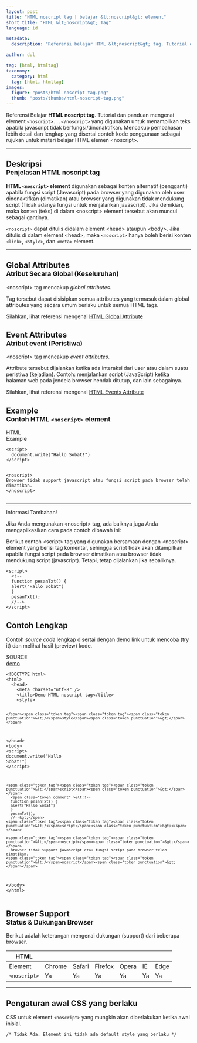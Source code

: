 ```yaml
---
layout: post
title: "HTML noscript tag | belajar &lt;noscript&gt; element"
short_title: "HTML &lt;noscript&gt; Tag"
language: id

metadata:
  description: "Referensi belajar HTML &lt;noscript&gt; tag. Tutorial dan panduan mengenai element &lt;noscript&gt;&lt;/noscript&gt;, penjelasan dengan contoh kode penggunaan sebagai referensi belajar HTML &lt;noscript&gt;"

author: dul

tag: [html, htmltag]
taxonomy:
  category: html
  tag: [html, htmltag]
images:
  figure: "posts/html-noscript-tag.png"
  thumb: "posts/thumbs/html-noscript-tag.png"
---
```

<p class="text-muted">
  Referensi Belajar <strong>HTML noscript tag</strong>. Tutorial dan panduan mengenai element <code>&lt;noscript&gt;...&lt;/noscript&gt;</code> yang digunakan untuk menampilkan teks apabila javascript tidak berfungsi/dinonaktifkan. Mencakup pembahasan lebih detail dan lengkap yang disertai contoh kode penggunaan sebagai rujukan untuk materi belajar HTML <span lang="id">elemen</span> &lt;noscript&gt;.
</p>
<hr class="uk-article-divider">

<h2 class="title-sub bd-danger bd-left bd-left-only">Deskripsi <br>
    <small>Penjelasan HTML <span class="html-tag">noscript</span> tag</small>
</h2>
<p>
  <strong>HTML <code>&lt;noscript&gt;</code> element</strong> digunakan sebagai konten alternatif (pengganti) apabila fungsi script (Javascript) pada browser yang digunakan oleh user dinonaktifkan (dimatikan) atau browser yang digunakan tidak mendukung script (Tidak adanya fungsi untuk menjalankan javascript). Jika demikian, maka konten (teks) di dalam &lt;noscript&gt; element tersebut akan muncul sebagai gantinya.
</p>
<p><code>&lt;noscript&gt;</code> dapat ditulis didalam element &lt;head&gt; ataupun &lt;body&gt;. Jika ditulis di dalam element &lt;head&gt;, maka <code>&lt;noscript&gt;</code> hanya boleh berisi konten <code>&lt;link&gt;</code>, <code>&lt;style&gt;</code>, dan <code>&lt;meta&gt;</code> element.</p>

<hr class="uk-article-divider">
<!-- Global Attributes -->
<section id="global-attribute">
  <h2 class="title-sub bd-danger bd-left bd-left-only">Global Attributes <br>
    <small>Atribut Secara Global (Keseluruhan)</small>
  </h2>
  <div class="">
    <p>&lt;noscript&gt; tag mencakup <em>global attributes</em>.</p>
    <div class="collapse-global uk-hidden" aria-hidden="true">
      <p>Tag tersebut dapat disisipkan semua attributes yang termasuk dalam global attributes yang secara umum berlaku untuk semua HTML tags.</p>
      <div class="footer-callout info">
        <p>Silahkan, lihat referensi mengenai <a href="http://www.apacara.com/blog/html-global-attribute.html">HTML Global Attribute</a></p>
      </div>
    </div>
  </div>
</section>

<!-- Event Attributes -->
<section>
  <h2 class="title-sub bd-danger bd-left bd-left-only">Event Attributes <br>
    <small>Atribut event  (Peristiwa)</small>
  </h2>
  <div class="dul-callout dul-callout-warning">
    <p>&lt;noscript&gt; tag mencakup <em>event attributes</em>. </p>
    <div>
      <p>Attribute tersebut dijalankan ketika ada interaksi dari user atau dalam suatu peristiwa (kejadian). Contoh: menjalankan script (JavaScript) ketika halaman web pada jendela browser hendak ditutup, dan lain sebagainya.</p>
      <div class="footer-callout warning">
        <p>Silahkan, lihat referensi mengenai <a href="http://www.apacara.com/blog/html-event-attribute.html">HTML Events Attribute</a></p>
      </div>
    </div>
  </div>
</section>

<!-- Example -->
<section id="example">
  <h2 class="title-sub bd-danger bd-left bd-left-only">Example<br>
    <small>Contoh HTML <code>&lt;noscript&gt;</code> element</small>
  </h2>
    <!-- HTML Code Example -->
    <div class="icard">
<div class="icard-heading clearfix co-wh bg-pi2">
<div class="icard-bar">
  <div class="icard-bar-left pull-left">
    <i class="fa fa-html5" aria-hidden="true"></i>
    <span>HTML</span>
  </div>
  <div class="icard-bar-right pull-right">
    <span>Example</span>
  </div>
</div>
</div>
<div class="icard-body icode itheme">
<pre class="prettyprint linenums line-numbers highlight language-markup"><code data-language="html" class="html  language-markup"><span class="token tag"><span class="token tag"><span class="token punctuation">&lt;</span>script</span><span class="token punctuation">&gt;</span></span><span class="token script language-javascript">
  document<span class="token punctuation">.</span><span class="token function">write</span><span class="token punctuation">(</span><span class="token string">"Hallo Sobat!"</span><span class="token punctuation">)</span>
</span><span class="token tag"><span class="token tag"><span class="token punctuation">&lt;/</span>script</span><span class="token punctuation">&gt;</span></span>

<span class="token tag"><span class="token tag"><span class="token punctuation">&lt;</span>noscript</span><span class="token punctuation">&gt;</span></span>
  Browser tidak support javascript atau fungsi script pada browser telah dimatikan.
<span class="token tag"><span class="token tag"><span class="token punctuation">&lt;/</span>noscript</span><span class="token punctuation">&gt;</span></span><span aria-hidden="true" class="line-numbers-rows"><span></span><span></span><span></span><span></span><span></span><span></span><span></span></span></code>
</pre>
  </div>
<hr>
  <!-- Tips -->
<div class="icard">
  <div class="icard-heading clearfix co-wh bg-primary">
    <div class="icard-bar bar-lg">
      <div class="icard-bar-left pull-left">
        <i class="fa fa-info-circle" aria-hidden="true"></i>
        <span>Informasi Tambahan!</span>
      </div>
    </div>
  </div>
  <div class="icard-body bg-primary2">
      <p class="uk-text-left txt-normal">Jika Anda mengunakan &lt;noscript&gt; tag, ada baiknya juga Anda mengaplikasikan cara pada contoh dibawah ini:</p>
  </div>
</div>
  <p>Berikut contoh &lt;script&gt; tag yang digunakan bersamaan dengan &lt;noscript&gt; element yang berisi tag komentar, sehingga script tidak akan ditampilkan apabila fungsi script pada browser dimatikan atau browser tidak mendukung script (javascript). Tetapi, tetap dijalankan jika sebaliknya.</p>
    <div class="icode itheme js">
<pre class="prettyprint linenums line-numbers highlight language-javascript"><code class=" language-javascript"><span class="token operator">&lt;</span>script<span class="token operator">&gt;</span>
  <span class="token operator">&lt;</span><span class="token operator">!</span><span class="token operator">--</span>
  <span class="token keyword">function</span> <span class="token function">pesanTxt</span><span class="token punctuation">(</span><span class="token punctuation">)</span> <span class="token punctuation">{</span>
  <span class="token function">alert</span><span class="token punctuation">(</span><span class="token string">"Hallo Sobat"</span><span class="token punctuation">)</span>
  <span class="token punctuation">}</span>
  <span class="token function">pesanTxt</span><span class="token punctuation">(</span><span class="token punctuation">)</span><span class="token punctuation">;</span>
  <span class="token comment" >//--&gt;</span>
<span class="token operator">&lt;</span><span class="token operator">/</span>script<span class="token operator">&gt;</span><span aria-hidden="true" class="line-numbers-rows"><span></span><span></span><span></span><span></span><span></span><span></span><span></span><span></span></span></code>
</pre>
  </div>
  </div>
</section>
<h2 class="title-sub bd-danger bd-left bd-left-only">Contoh Lengkap
</h2>
<p>Contoh <em>source code</em> lengkap disertai dengan demo link untuk mencoba (try it) dan melihat hasil (preview) kode.</p>
<div class="icard">
  <div class="icard-heading clearfix co-wh bg-pi2">
    <div class="icard-bar">
      <div class="icard-bar-left pull-left">
        <i class="fa fa-html5" aria-hidden="true"></i>
        <span>SOURCE</span>
      </div>
      <div class="icard-bar-right pull-right">
        <a href="https://www.apacara.com/example/html/tag/noscript.html" target="_blank"><span>demo</span><i class="fa fa-external-link" role="button"></i></a>
      </div>
    </div>
  </div>
  <div class="icard-body icode itheme bg-gr3">
<pre class="prettyprint highlight max-height language-markup"><code data-language="html" class="inline  language-markup"><span class="token doctype">&lt;!DOCTYPE html&gt;</span>
<span class="token tag"><span class="token tag"><span class="token punctuation">&lt;</span>html</span><span class="token punctuation">&gt;</span></span>
  <span class="token tag"><span class="token tag"><span class="token punctuation">&lt;</span>head</span><span class="token punctuation">&gt;</span></span>
    <span class="token tag"><span class="token tag"><span class="token punctuation">&lt;</span>meta</span> <span class="token attr-name">charset</span><span class="token attr-value"><span class="token punctuation">=</span><span class="token punctuation">"</span>utf-8<span class="token punctuation">"</span></span> <span class="token punctuation">/&gt;</span></span>
    <span class="token tag"><span class="token tag"><span class="token punctuation">&lt;</span>title</span><span class="token punctuation">&gt;</span></span>Demo HTML noscript tag<span class="token tag"><span class="token tag"><span class="token punctuation">&lt;/</span>title</span><span class="token punctuation">&gt;</span></span>
    <span class="token tag"><span class="token tag"><span class="token punctuation">&lt;</span>style</span><span class="token punctuation">&gt;</span></span><span class="token style language-css">

    </span><span class="token tag"><span class="token tag"><span class="token punctuation">&lt;/</span>style</span><span class="token punctuation">&gt;</span></span>
  <span class="token tag"><span class="token tag"><span class="token punctuation">&lt;/</span>head</span><span class="token punctuation">&gt;</span></span>
  <span class="token tag"><span class="token tag"><span class="token punctuation">&lt;</span>body</span><span class="token punctuation">&gt;</span></span>
    <span class="token tag"><span class="token tag"><span class="token punctuation">&lt;</span>script</span><span class="token punctuation">&gt;</span></span><span class="token script language-javascript">
      document<span class="token punctuation">.</span><span class="token function">write</span><span class="token punctuation">(</span><span class="token string">"Hallo Sobat!"</span><span class="token punctuation">)</span>
    </span><span class="token tag"><span class="token tag"><span class="token punctuation">&lt;/</span>script</span><span class="token punctuation">&gt;</span></span>

    <span class="token tag"><span class="token tag"><span class="token punctuation">&lt;</span>script</span><span class="token punctuation">&gt;</span></span>
      <span class="token comment" >&lt;!--
      function pesanTxt() {
      alert("Hallo Sobat")
      }
      pesanTxt();
      //--&gt;</span>
    <span class="token tag"><span class="token tag"><span class="token punctuation">&lt;/</span>script</span><span class="token punctuation">&gt;</span></span>

    <span class="token tag"><span class="token tag"><span class="token punctuation">&lt;</span>noscript</span><span class="token punctuation">&gt;</span></span>
      Browser tidak support javascript atau fungsi script pada browser telah dimatikan.
    <span class="token tag"><span class="token tag"><span class="token punctuation">&lt;/</span>noscript</span><span class="token punctuation">&gt;</span></span>
  <span class="token tag"><span class="token tag"><span class="token punctuation">&lt;/</span>body</span><span class="token punctuation">&gt;</span></span>
<span class="token tag"><span class="token tag"><span class="token punctuation">&lt;/</span>html</span><span class="token punctuation">&gt;</span></span></code>
</pre>
  </div>
</div>
<!-- Article Aside -->

<!-- Browser Support -->
<aside id="browser">
<h2 class="title-sub bd-danger bd-left bd-left-only">Browser Support <br>
  <small>Status &amp; Dukungan Browser </small>
</h2>
<p>Berikut adalah keterangan mengenai dukungan (support) dari beberapa browser.</p>
<div class="table-responsive uk-overflow-container">
  <table class="table uk-table uk-text-nowrap full-width">
        <thead>
          <tr>
            <th>HTML</th>
            <th title="Chrome"><i class="fa fa-chrome fa fa-lg"></i></th>
            <th title="Safari"><i class="fa fa-safari fa fa-lg"></i></th>
            <th title="Firefox"><i class="fa fa-firefox fa fa-lg"></i></th>
            <th title="Opera"><i class="fa fa-opera fa fa-lg"></i></th>
            <th title="Internet Explorer"><i class="fa fa-internet-explorer fa fa-lg"></i></th>
            <th title="Edge"><i class="fa fa-edge fa fa-lg"></i></th>
          </tr>
        </thead>
        <tbody>
          <tr>
            <td>Element</td>
            <td>Chrome</td>
            <td>Safari</td>
            <td>Firefox</td>
            <td>Opera</td>
            <td>IE</td>
            <td>Edge</td>
          </tr>
          <tr>
            <td><code>&lt;noscript&gt;</code></td>
            <td class="success">Ya</td>
            <td class="success">Ya</td>
            <td class="success">Ya</td>
            <td class="success">Ya</td>
            <td class="success">Ya</td>
            <td class="success">Ya</td>
          </tr>
        </tbody>
  </table>
</div>

<hr class="uk-article-divider">
<!-- Default CSS -->
<div class="dul-block">
  <h2 class="title-sub bd-danger bd-left bd-left-only">Pengaturan awal CSS yang berlaku&nbsp;</h2>
  <p>CSS untuk element <code>&lt;noscript&gt;</code> yang mungkin akan diberlakukan ketika awal inisial.</p>
  <div class="icode itheme css">
<pre class="prettyprint highlight language-css"><code data-language="css" class=" inline language-css"><span class="token comment" >/* Tidak Ada. Element ini tidak ada default style yang berlaku */</span></code></pre>
</div>
</div>

</aside>